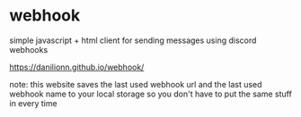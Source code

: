 # webhook
simple javascript + html client for sending messages using discord webhooks

https://danilionn.github.io/webhook/

note: this website saves the last used webhook url and the last used webhook name to your local storage so you don't have to put the same stuff in every time